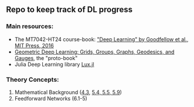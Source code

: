 ## Repo to keep track of DL progress

### Main resources:
- The MT7042-HT24 course-book: ["Deep Learning" by Goodfellow et al., MIT Press, 2016](https://www.deeplearningbook.org/)
- [Geometric Deep Learning: Grids, Groups, Graphs, Geodesics, and Gauges](https://geometricdeeplearning.com/), the "proto-book"
- Julia Deep Learning library [Lux.jl](https://lux.csail.mit.edu/stable/)

### Theory Concepts:
1. Mathematical Background ([4.3](https://github.com/dgsob/Deep-Learning-RSS/blob/main/theory/DL_chapter4_annotated.pdf), [5.4, 5.5, 5.9](https://github.com/dgsob/Deep-Learning-RSS/blob/main/theory/DL_chapter5_annotated.pdf))
2. Feedforward Networks (6.1-5)